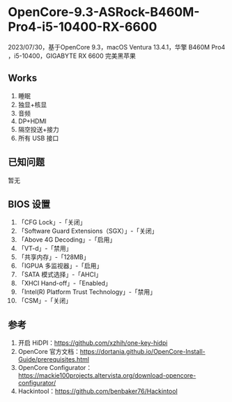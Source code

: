 # OpenCore-9.3-ASRock-B460M-Pro4-i5-10400-RX-6600
2023/07/30，基于OpenCore 9.3，macOS Ventura 13.4.1，华擎 B460M Pro4 ，i5-10400，GIGABYTE RX 6600 完美黑苹果

## Works
1. 睡眠
2. 独显+核显
3. 音频
4. DP+HDMI
5. 隔空投送+接力
6. 所有 USB 接口

## 已知问题
暂无

## BIOS 设置
1. 「CFG Lock」-「关闭」
2. 「Software Guard Extensions（SGX）」-「关闭」
3. 「Above 4G Decoding」-「启用」
4. 「VT-d」-「禁用」
5. 「共享内存」-「128MB」
6. 「IGPUA 多监视器」-「启用」
7. 「SATA 模式选择」-「AHCI」
8. 「XHCI Hand-off」-「Enabled」
9. 「Intel(R) Platform Trust Technology」-「禁用」
10. 「CSM」-「关闭」

## 参考
1. 开启 HiDPI：https://github.com/xzhih/one-key-hidpi
2. OpenCore 官方文档：https://dortania.github.io/OpenCore-Install-Guide/prerequisites.html
3. OpenCore Configurator：https://mackie100projects.altervista.org/download-opencore-configurator/
4. Hackintool：https://github.com/benbaker76/Hackintool

